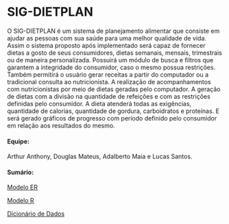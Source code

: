 # SIG-DIETPLAN

O SIG-DIETPLAN é um sistema de planejamento alimentar que consiste em ajudar as pessoas com sua
saúde para uma melhor qualidade de vida. Assim o sistema proposto após implementado será capaz de
fornecer dietas a gosto de seus consumidores, dietas semanais, mensais, trimestrais ou de
maneira personalizada. Possuirá um módulo de busca e filtros que garantem a integridade
do consumidor, caso o mesmo possua restrições. Também permitirá o usuário gerar
receitas a partir do computador ou a tradicional consulta ao nutricionista. A realização
de acompanhamentos com nutricionistas por meio de dietas geradas pelo computador. A
geração de dietas com a divisão na quantidade de refeições e com as restrições definidas
pelo consumidor. A dieta atenderá todas as exigências, quantidade de calorias, quantidade
de gordura, carboidratos e proteı́nas. E será gerado gráficos de progresso com perı́odo
definido pelo consumidor em relação aos resultados do mesmo.

#### Equipe:
Arthur Anthony, Douglas Mateus, Adalberto Maia e Lucas Santos.

#### Sumário:
[Modelo ER](https://github.com/arthuranthony2000/SIG-DIETPLAN/blob/master/docs/MODELO_ER.md)

[Modelo R](https://github.com/arthuranthony2000/SIG-DIETPLAN/blob/master/docs/MODELO_R.md)

[Dicionário de Dados](https://github.com/arthuranthony2000/SIG-DIETPLAN/blob/master/docs/DicionarioDados.md)

